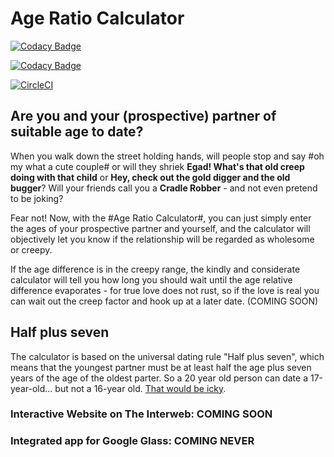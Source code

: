 # Age Ratio Calculator

[![Codacy Badge](https://api.codacy.com/project/badge/Grade/f42e2bf4ccf34c92be87c4cbddf202db)](https://www.codacy.com/app/olemak/age-ratio?utm_source=github.com&utm_medium=referral&utm_content=olemak/age-ratio&utm_campaign=Badge_Grade)

[![Codacy Badge](https://api.codacy.com/project/badge/Coverage/f42e2bf4ccf34c92be87c4cbddf202db)](https://www.codacy.com/app/olemak/age-ratio?utm_source=github.com&utm_medium=referral&utm_content=olemak/age-ratio&utm_campaign=Badge_Coverage)

[![CircleCI](https://circleci.com/gh/olemak/age-ratio/tree/master.svg?style=svg)](https://circleci.com/gh/olemak/age-ratio/tree/master)

## Are you and your (prospective) partner of suitable age to date?

When you walk down the street holding hands, will people stop and say #oh my what a cute couple# or will they shriek **Egad! What's that old creep doing with that child** or **Hey, check out the gold digger and the old bugger**? Will your friends call you a **Cradle Robber** - and not even pretend to be joking?

Fear not! Now, with the #Age Ratio Calculator#, you can just simply enter the ages of your prospective partner and yourself, and the calculator will objectively let you know if the relationship will be regarded as wholesome or creepy.

If the age difference is in the creepy range, the kindly and considerate calculator will tell you how long you should wait until the age relative difference evaporates - for true love does not rust, so if the love is real you can wait out the creep factor and hook up at a later date. (COMING SOON)

## Half plus seven

The calculator is based on the universal dating rule "Half plus seven", which means that the youngest partner must be at least half the age plus seven years of the age of the oldest parter. So a 20 year old person can date a 17-year-old... but not a 16-year old. [That would be icky](https://en.wikipedia.org/wiki/Age_disparity_in_sexual_relationships).

### Interactive Website on The Interweb: COMING SOON

### Integrated app for Google Glass: COMING NEVER
